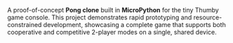 A proof-of-concept **Pong clone** built in **MicroPython** for the tiny Thumby game console. This project demonstrates rapid prototyping and resource-constrained development, showcasing a complete game that supports both cooperative and competitive 2-player modes on a single, shared device.
